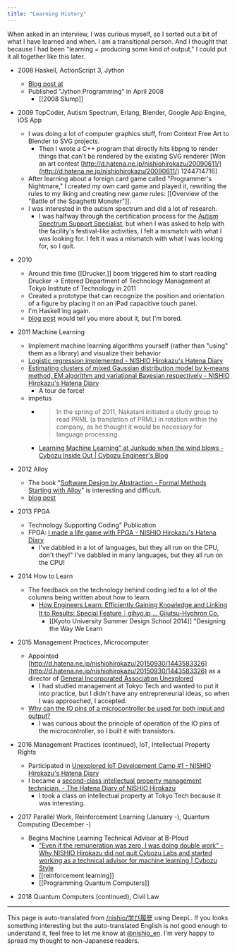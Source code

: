 ```yaml
---
title: "Learning History"
---
```


When asked in an interview, I was curious myself, so I sorted out a bit of what I have learned and when. I am a transitional person. And I thought that because I had been "learning = producing some kind of output," I could put it all together like this later.

- 2008 Haskell, ActionScript 3, Jython
    - [Blog post at](http://d.hatena.ne.jp/nishiohirokazu/archive/200801)
    - Published "Jython Programming" in April 2008
        - [[2008 Slump]]

- 2009 TopCoder, Autism Spectrum, Erlang, Blender, Google App Engine, iOS App
    - I was doing a lot of computer graphics stuff, from Context Free Art to Blender to SVG projects.
        - Then I wrote a C++ program that directly hits libpng to render things that can't be rendered by the existing SVG renderer [Won an art contest [http://d.hatena.ne.jp/nishiohirokazu/20090611/](http://d.hatena.ne.jp/nishiohirokazu/20090611/) 1244714716]
    - After learning about a foreign card game called "Programmer's Nightmare," I created my own card game and played it, rewriting the rules to my liking and creating new game rules: [[Overview of the "Battle of the Spaghetti Monster"]].
    - I was interested in the autism spectrum and did a lot of research.
        - I was halfway through the certification process for the [Autism Spectrum Support Specialist](http://www.autistic-spectrum.jp/publics/index/149/), but when I was asked to help with the facility's festival-like activities, I felt a mismatch with what I was looking for. I felt it was a mismatch with what I was looking for, so I quit.

- 2010
    - Around this time [[Drucker.]] boom triggered him to start reading Drucker → Entered Department of Technology Management at Tokyo Institute of Technology in 2011
    - Created a prototype that can recognize the position and orientation of a figure by placing it on an iPad capacitive touch panel.
    - I'm Haskell'ing again.
    - [blog post](http://d.hatena.ne.jp/nishiohirokazu/archive/201001) would tell you more about it, but I'm bored.

- 2011 Machine Learning
    - Implement machine learning algorithms yourself (rather than "using" them as a library) and visualize their behavior
    - [Logistic regression implemented - NISHIO Hirokazu's Hatena Diary](http://d.hatena.ne.jp/nishiohirokazu/20111129/1322553293)
    - [Estimating clusters of mixed Gaussian distribution model by k-means method, EM algorithm and variational Bayesian respectively - NISHIO Hirokazu's Hatena Diary](http://d.hatena.ne.jp/nishiohirokazu/20111122/1321925412)
        - A tour de force!
    - impetus
        - > In the spring of 2011, Nakatani initiated a study group to read PRML (a translation of PRML) in rotation within the company, as he thought it would be necessary for language processing.
        - [Learning Machine Learning" at Junkudo when the wind blows - Cybozu Inside Out | Cybozu Engineer's Blog](http://blog.cybozu.io/entry/654)

- 2012 Alloy
    - The book "[Software Design by Abstraction - Formal Methods Starting with Alloy](http://amzn.to/2tmakKH)" is interesting and difficult.
    - [blog post](http://d.hatena.ne.jp/nishiohirokazu/20120410/1334024972)

- 2013 FPGA
    - Technology Supporting Coding" Publication
    - FPGA: [I made a life game with FPGA - NISHIO Hirokazu's Hatena Diary](http://d.hatena.ne.jp/nishiohirokazu/20130424/1366736980)
        - I've dabbled in a lot of languages, but they all run on the CPU, don't they!" I've dabbled in many languages, but they all run on the CPU!

- 2014 How to Learn
    - The feedback on the technology behind coding led to a lot of the columns being written about how to learn.
        - [How Engineers Learn: Efficiently Gaining Knowledge and Linking It to Results: Special Feature｜gihyo.jp ... Gijutsu-Hyohron Co.](http://gihyo.jp/lifestyle/feature/01/engineer-studying)
            - [[Kyoto University Summer Design School 2014]] "Designing the Way We Learn

- 2015 Management Practices, Microcomputer
    - Appointed [http://d.hatena.ne.jp/nishiohirokazu/20150930/1443583326](http://d.hatena.ne.jp/nishiohirokazu/20150930/1443583326) as a director of [General Incorporated Association Unexplored](http://www.mitou.org/index.html)
        - I had studied management at Tokyo Tech and wanted to put it into practice, but I didn't have any entrepreneurial ideas, so when I was approached, I accepted.
    - [Why can the IO pins of a microcontroller be used for both input and output?](https://www.slideshare.net/nishio/io-52977913)
        - I was curious about the principle of operation of the IO pins of the microcontroller, so I built it with transistors.

- 2016 Management Practices (continued), IoT, Intellectual Property Rights
    - Participated in [Unexplored IoT Development Camp #1 - NISHIO Hirokazu's Hatena Diary](http://d.hatena.ne.jp/nishiohirokazu/20160614/1465891550)
    - I became a [second-class intellectual property management technician. - The Hatena Diary of NISHIO Hirokazu](http://d.hatena.ne.jp/nishiohirokazu/20161127/1480251465)
        - I took a class on intellectual property at Tokyo Tech because it was interesting.

- 2017 Parallel Work, Reinforcement Learning (January -), Quantum Computing (December -)
    - Begins Machine Learning Technical Advisor at B-Ploud
        - ["Even if the remuneration was zero, I was doing double work" - Why NISHIO Hirokazu did not quit Cybozu Labs and started working as a technical advisor for machine learning | Cybozu Style](https://cybozushiki.cybozu.co.jp/articles/m001358.html)
        - [[reinforcement learning]]
        - [[Programming Quantum Computers]]

- 2018 Quantum Computers (continued), Civil Law

---
This page is auto-translated from [/nishio/学び履歴](https://scrapbox.io/nishio/学び履歴) using DeepL. If you looks something interesting but the auto-translated English is not good enough to understand it, feel free to let me know at [@nishio_en](https://twitter.com/nishio_en). I'm very happy to spread my thought to non-Japanese readers.